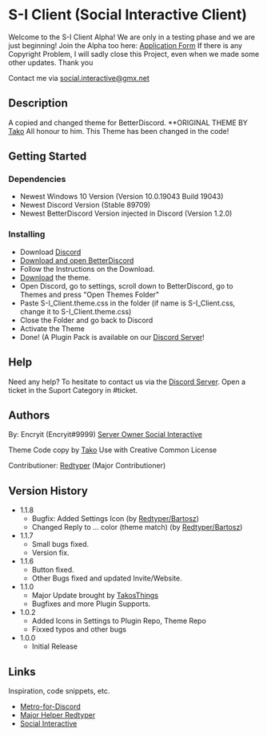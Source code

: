 # S-I Client (Social Interactive Client)

Welcome to the S-I Client Alpha! We are only in a testing phase and we are just beginning!
Join the Alpha too here:  [Application Form](https://form.jotform.com/211904697044357)
If there is any Copyright Problem, I will sadly close this Project, even when we made some other updates.
Thank you

Contact me via social.interactive@gmx.net

## Description

A copied and changed theme for BetterDiscord.
**ORIGINAL THEME BY [Tako](https://github.com/TakosThings/Metro-for-Discord)
All honour to him. This Theme has been changed in the code!

## Getting Started

### Dependencies

* Newest Windows 10 Version (Version	10.0.19043 Build 19043)
* Newest Discord Version (Stable 89709)
* Newest BetterDiscord Version injected in Discord (Version 1.2.0)

### Installing

* Download [Discord](https://discord.com)
* [Download and open BetterDiscord](https://betterdiscord.app)
* Follow the Instructions on the Download.
* [Download](https://github.com/CloudX713/S-I-Client/archive/refs/heads/main.zip) the theme.
* Open Discord, go to settings, scroll down to BetterDiscord, go to Themes and press "Open Themes Folder"
* Paste S-I_Client.theme.css in the folder (if name is S-I_Client.css, change it to S-I_Client.theme.css)
* Close the Folder and go back to Discord
* Activate the Theme
* Done!
(A Plugin Pack is available on our [Discord Server](https://discord.io/socialint)!

## Help
 
Need any help? To hesitate to contact us via the [Discord Server](https://discord.io/socialint).
Open a ticket in the Suport Category in #ticket.

## Authors

By: Encryit (Encryit#9999) [Server Owner Social Interactive](https://discord.io/socialint)

Theme Code copy by [Tako](https://github.com/TakosThings)
Use with Creative Common License 

Contributioner:
[Redtyper](https://github.com/bartosz789) (Major Contributioner)

## Version History
* 1.1.8
    * Bugfix: Added Settings Icon (by [Redtyper/Bartosz](https://github.com/bartosz789))
    * Changed Reply to ... color (theme match) (by [Redtyper/Bartosz](https://github.com/bartosz789))
* 1.1.7
    * Small bugs fixed.
    * Version fix.
* 1.1.6
    * Button fixed.
    * Other Bugs fixed and updated Invite/Website.
* 1.1.0
    * Major Update brought by [TakosThings](https://github.com/TakosThings/Metro-for-Discord/releases/tag/v3.16.0)
    * Bugfixes and more Plugin Supports.
* 1.0.2
    * Added Icons in Settings to Plugin Repo, Theme Repo
    * Fixxed typos and other bugs
* 1.0.0
    * Initial Release

## Links

Inspiration, code snippets, etc.
* [Metro-for-Discord](https://github.com/TakosThings/Metro-for-Discord)
* [Major Helper Redtyper](https://github.com/bartosz789)
* [Social Interactive](https://discord.io/socialint)
